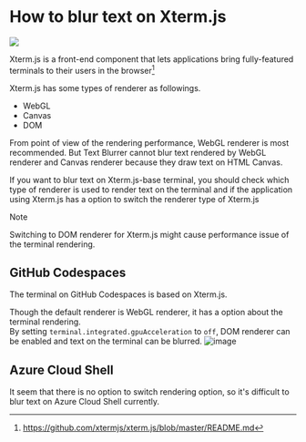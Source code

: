 # How to blur text on Xterm.js
[![](https://github.com/xtermjs/xterm.js/raw/master/logo-full.png)](https://xtermjs.org/)

Xterm.js is a front-end component that lets applications bring fully-featured terminals to their users in the browser[^1]

[^1]: https://github.com/xtermjs/xterm.js/blob/master/README.md

Xterm.js has some types of renderer as followings.
  - WebGL
  - Canvas
  - DOM

From point of view of the rendering performance, WebGL renderer is most recommended.
But Text Blurrer cannot blur text rendered by WebGL renderer and Canvas renderer because they draw text on HTML Canvas.

If you want to blur text on Xterm.js-base terminal, you should check which type of renderer is used to render text on the terminal and if the application using Xterm.js has a option to switch the renderer type of Xterm.js

> [!NOTE]
> Switching to DOM renderer for Xterm.js might cause performance issue of the terminal rendering.

## GitHub Codespaces
The terminal on GitHub Codespaces is based on Xterm.js.

Though the default renderer is WebGL renderer, it has a option about the terminal rendering.  
By setting `terminal.integrated.gpuAcceleration` to `off`, DOM renderer can be enabled and text on the terminal can be blurred.
![image](https://github.com/horihiro/TextBlurrer-ChromeExtension/assets/4566555/3165d94c-38ac-48e9-b4db-6bad845f153b)

## Azure Cloud Shell
It seem that there is no option to switch rendering option, so it's difficult to blur text on Azure Cloud Shell currently.
